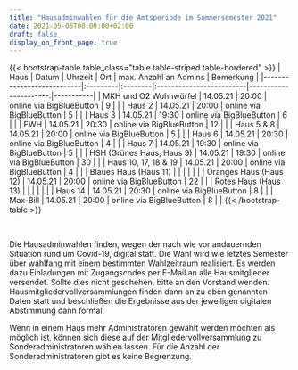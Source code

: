 ```yaml
---
title: "Hausadminwahlen für die Amtsperiode im Sommersemester 2021"
date: 2021-05-05T00:00:00+02:00
draft: false
display_on_front_page: true
---
```


{{< bootstrap-table table_class="table table-striped table-bordered" >}}
| Haus                      | Datum    | Uhrzeit | Ort                      | max. Anzahl an Admins | Bemerkung |
|---------------------------|:---------|:--------|:-------------------------|----------------------:|-----------|
| MKH und O2 Wohnwürfel     | 14.05.21 | 20:00   | online via BigBlueButton | 9                     |           |
| Haus 2                    | 14.05.21 | 20:00   | online via BigBlueButton | 5                     |           |
| Haus 3                    | 14.05.21 | 19:30   | online via BigBlueButton | 6                     |           |
| EWH                       | 14.05.21 | 20:30   | online via BigBlueButton | 12                    |           |
| Haus 5 & 8                | 14.05.21 | 20:00   | online via BigBlueButton | 5                     |           |
| Haus 6                    | 14.05.21 | 20:30   | online via BigBlueButton | 4                     |           |
| Haus 7                    | 14.05.21 | 19:30   | online via BigBlueButton | 5                     |           |
| HSH (Grünes Haus, Haus 9) | 14.05.21 | 19:30   | online via BigBlueButton | 30                    |           |
| Haus 10, 17, 18 & 19      | 14.05.21 | 20:00   | online via BigBlueButton | 4                     |           |
| Blaues Haus (Haus 11)     |          |         |                          |                       |           |
| Oranges Haus (Haus 12)    | 14.05.21 | 20:00   | online via BigBlueButton | 22                    |           |
| Rotes Haus (Haus 13)      |          |         |                          |                       |           |
| Haus 14                   | 14.05.21 | 20:30   | online via BigBlueButton | 8                     |           |
| Max-Bill                  | 14.05.21 | 20:00   | online via BigBlueButton | 8                     |           |
{{< /bootstrap-table >}}

&nbsp;

Die Hausadminwahlen finden, wegen der nach wie vor andauernden Situation rund um Covid-19, digital statt. Die Wahl wird
wie letztes Semester über [wahlfang](https://vote.stustanet.de) mit einem bestimmten Wahlzeitraum realisiert. Es werden dazu
Einladungen mit Zugangscodes per E-Mail an alle Hausmitglieder versendet. Sollte dies nicht geschehen, bitte an den
Vorstand wenden. Hausmitgliedervollversammlungen finden dann an zu oben genannten Daten statt und beschließen die
Ergebnisse aus der jeweiligen digitalen Abstimmung dann formal.

Wenn in einem Haus mehr Administratoren gewählt werden möchten als möglich ist, können sich diese auf der
Mitgliedervollversammlung zu Sonderadministratoren wählen lassen. Für die Anzahl der Sonderadministratoren gibt es keine
Begrenzung.
